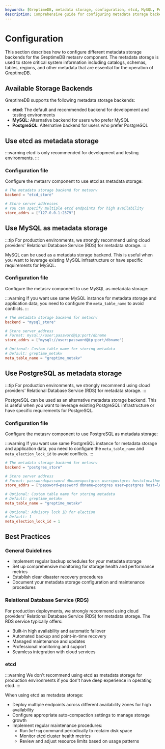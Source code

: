 ```yaml
---
keywords: [GreptimeDB, metadata storage, configuration, etcd, MySQL, PostgreSQL, metasrv, backend setup]
description: Comprehensive guide for configuring metadata storage backends (etcd, MySQL, PostgreSQL) in GreptimeDB's metasrv component, including setup instructions and best practices.
---
```


# Configuration

This section describes how to configure different metadata storage backends for the GreptimeDB metasrv component. The metadata storage is used to store critical system information including catalogs, schemas, tables, regions, and other metadata that are essential for the operation of GreptimeDB.

## Available Storage Backends

GreptimeDB supports the following metadata storage backends:

- **etcd**: The default and recommended backend for development and testing environments
- **MySQL**: Alternative backend for users who prefer MySQL
- **PostgreSQL**: Alternative backend for users who prefer PostgreSQL

## Use etcd as metadata storage

:::warning
etcd is only recommended for development and testing environments.
:::

### Configuration file

Configure the metasrv component to use etcd as metadata storage:

```toml
# The metadata storage backend for metasrv
backend = "etcd_store"

# Store server addresses
# You can specify multiple etcd endpoints for high availability
store_addrs = ["127.0.0.1:2379"]
```

## Use MySQL as metadata storage

:::tip
For production environments, we strongly recommend using cloud providers' Relational Database Service (RDS) for metadata storage.
:::

MySQL can be used as a metadata storage backend. This is useful when you want to leverage existing MySQL infrastructure or have specific requirements for MySQL.


### Configuration file

Configure the metasrv component to use MySQL as metadata storage:

:::warning
If you want use same MySQL instance for metadata storage and application data, you need to configure the `meta_table_name` to avoid conflicts.
:::

```toml
# The metadata storage backend for metasrv
backend = "mysql_store"

# Store server address
# Format: mysql://user:password@ip:port/dbname
store_addrs = ["mysql://user:password@ip:port/dbname"]

# Optional: Custom table name for storing metadata
# Default: greptime_metakv
meta_table_name = "greptime_metakv"
```

## Use PostgreSQL as metadata storage

:::tip
For production environments, we strongly recommend using cloud providers' Relational Database Service (RDS) for metadata storage.
:::

PostgreSQL can be used as an alternative metadata storage backend. This is useful when you want to leverage existing PostgreSQL infrastructure or have specific requirements for PostgreSQL.

### Configuration file

Configure the metasrv component to use PostgreSQL as metadata storage:

:::warning
If you want use same PostgreSQL instance for metadata storage and application data, you need to configure the `meta_table_name` and `meta_election_lock_id` to avoid conflicts.
:::

```toml
# The metadata storage backend for metasrv
backend = "postgres_store"

# Store server address
# Format: password=password dbname=postgres user=postgres host=localhost port=5432
store_addrs = ["password=password dbname=postgres user=postgres host=localhost port=5432"]

# Optional: Custom table name for storing metadata
# Default: greptime_metakv
meta_table_name = "greptime_metakv"

# Optional: Advisory lock ID for election
# Default: 1
meta_election_lock_id = 1
```

## Best Practices

### General Guidelines

- Implement regular backup schedules for your metadata storage
- Set up comprehensive monitoring for storage health and performance metrics
- Establish clear disaster recovery procedures
- Document your metadata storage configuration and maintenance procedures

### Relational Database Service (RDS)

For production deployments, we strongly recommend using cloud providers' Relational Database Service (RDS) for metadata storage. The RDS service typically offers:

- Built-in high availability and automatic failover
- Automated backup and point-in-time recovery
- Managed maintenance and updates
- Professional monitoring and support
- Seamless integration with cloud services

### etcd

:::warning
We don't recommend using etcd as metadata storage for production environments if you don't have deep experience in operating etcd.
:::

When using etcd as metadata storage:

- Deploy multiple endpoints across different availability zones for high availability
- Configure appropriate auto-compaction settings to manage storage growth
- Implement regular maintenance procedures:
  - Run `Defrag` command periodically to reclaim disk space
  - Monitor etcd cluster health metrics
  - Review and adjust resource limits based on usage patterns
